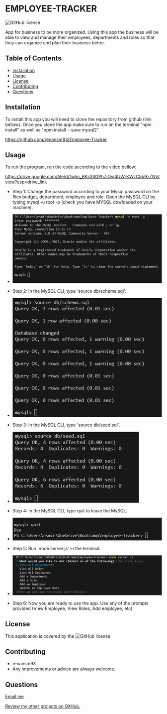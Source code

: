 # EMPLOYEE-TRACKER
![GitHub license](https://img.shields.io/badge/Made%20by-%40renansm93-green)

App for business to be more organized. Using this app the business will be able to view and manage their employees, departments and roles so that they can organize and plan their business better.

## Table of Contents
  * [Installation](#installation)
  * [Usage](#usage)  
  * [License](#license)
  * [Contributing](#contributing)  
  * [Questions](#questions)



## Installation

To install this app you will need to clone the repository from github (link bellow). Once you clone the app make sure to run on the terminal "npm install" as well as "npm install --save mysql2". 

https://github.com/renansm93/Employee-Tracker


## Usage

To run the program, run the code according to the video bellow:

https://drive.google.com/file/d/1wlm_BKs33GPhZiOvj4UWrKWLC5b9zZNV/view?usp=drive_link


- Step 1: Change the password according to your Mysql password on the files budget, department, employee and role. Open the MySQL CLI by typing mysql -u root -p (check you have MYSQL dowloaded on your machine).

* ![Step_1](images/Step_1.png)

- Step 2: In the MySQL CLI, type 'source db/schema.sql'.

* ![Step_2](images/Step_2.png)

- Step 3: In the MySQL CLI, type 'source db/seed.sql'.

* ![Step_3](images/Step_3.png)

- Step 4: In the MySQL CLI, type quit to leave the MySQL.

* ![Step_4](images/Step_4.png)

- Step 5: Run 'node server.js' in the terminal.

* ![Step-5](images/Step_5.png)

- Step 6: Now you are ready to use the app. Use any of the prompts provided (View Employee, View Roles, Add employee, etc) 



## License

This application is covered by the ![GitHub license](https://img.shields.io/badge/license-MIT-blue.svg) 




## Contributing

* renansm93
* Any improvements or advice are always welcome.



## Questions

[Email me](mailto:rs.miranda93@gmail.com)

[Review my other projects on GitHub.](https://www.github.com/renansm93)